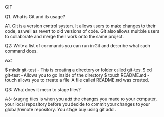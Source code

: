 GIT

Q1. What is Git and its usage?

A1. Git is a version control system. It allows users to make changes to their code, as well as revert to old versions of code. Git also allows multiple users to collaborate and merge their work onto the same project.

Q2: Write a list of commands you can run in Git and describe what each command does.

A2: 

$ mkdir git-test - This is creating a directory or folder called git-test
$ cd git-test - Allows you to go inside of the directory
$ touch README.md - touch allows you to create a file. A file called README.md was created.

Q3: What does it mean to stage files? 

A3: Staging files is when you add the changes you made to your computer, your local repository before you decide to commit your changes to your global/remote repository. You stage buy using git add <file>.
